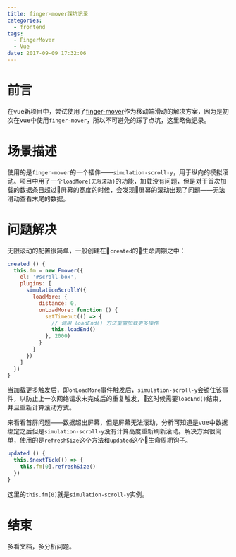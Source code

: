 ```yaml
---
title: finger-mover踩坑记录
categories:
  - frontend
tags:
  - FingerMover
  - Vue
date: 2017-09-09 17:32:06
---
```


# 前言
在vue新项目中，尝试使用了[finger-mover](https://github.com/HcySunYang/finger-mover)作为移动端滑动的解决方案，因为是初次在vue中使用`finger-mover`，所以不可避免的踩了点坑，这里略做记录。

<!-- more -->

# 场景描述
使用的是`finger-mover`的一个插件——`simulation-scroll-y`，用于纵向的模拟滚动。项目中用了一个`loadMore(无限滚动)`的功能，加载没有问题，但是对于首次加载的数据条目超过屏幕的宽度的时候，会发现屏幕的滚动出现了问题——无法滑动查看末尾的数据。

# 问题解决
无限滚动的配置很简单，一般创建在`created`的生命周期之中：

```javascript
created () {
  this.fm = new Fmover({
    el: '#scroll-box',
    plugins: [
      simulationScrollY({
        loadMore: {
          distance: 0,
          onLoadMore: function () {
            setTimeout(() => {
              // 调用 loadEnd() 方法重置加载更多操作
              this.loadEnd()
            }, 2000)
          }
        }
      })
    ]
  })
}
```

当加载更多触发后，即`onLoadMore`事件触发后，`simulation-scroll-y`会锁住该事件，以防止上一次网络请求未完成后的重复触发，这时候需要`loadEnd()`结束，并且重新计算滚动方式。

来看看首屏问题——数据超出屏幕，但是屏幕无法滚动，分析可知道是vue中数据绑定之后但是`simulation-scroll-y`没有计算高度重新刷新滚动。解决方案很简单，使用的是`refreshSize`这个方法和`updated`这个生命周期钩子。

```javascript
updated () {
  this.$nextTick(() => {
    this.fm[0].refreshSize()
  })
}
```

这里的`this.fm[0]`就是`simulation-scroll-y`实例。

# 结束
多看文档，多分析问题。
